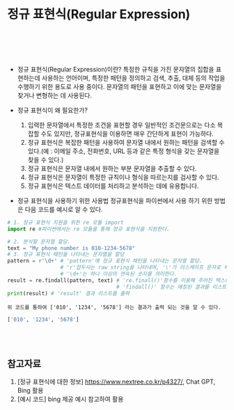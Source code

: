 
# 정규 표현식(Regular Expression)
<br>

<br><br>

- 정규 표현식(Regular Expression)이란?
    특정한 규칙을 가진 문자열의 집합을 표현하는데 사용하는 언어이며, 특정한 패턴을 정의하고 검색, 추출, 대체 등의 작업을 수행하기 위한 용도로 사용 중이다.
    문자열의 패턴을 표현하고 이에 맞는 문자열을 찾거나 변형하는 데 사용된다. 
    
- 정규 표현식이 왜 필요한가?
    1. 입력한 문자열에서 특정한 조건을 표현할 경우 일반적인 조건문으로는 다소 복잡할 수도 있지만, 정규표현식을 이용하면 매우 간단하게 표현이 가능하다.
    2. 정규 표현식은 복잡한 패턴을 사용하여 문자열 내에서 원하는 패턴을 검색할 수 있다.(예 : 이메일 주소, 전화번호, URL 등과 같은 특정 형식을 갖는 문자열을 찾을 수 있다.)
    3. 정규 표현식은 문자열 내에서 원하는 부분 문자열을 추출할 수 있다.
    4. 정규 표현식은 문자열이 특정한 규칙이나 형식을 따르는지를 검사할 수 있다.
    5. 정규 표현식은 텍스트 데이터를 처리하고 분석하는 데에 유용합니다.

- 정규 표현식을 사용하기 위한 사용법
    정규표현식을 파이썬에서 사용 하기 위한 방법은 다음 코드를 예시로 알 수 있다.

```python
# 1. 정규 표현식 지원을 위한 re 모듈 import
import re #파이썬에서는 re 모듈을 통해 정규 표현식을 지원한다.

# 2. 분석할 문자열 할당.
text = "My phone number is 010-1234-5678"  
# 3. 정규 표현식 패턴을 나타내는 문자열을 할당
pattern = r'\d+' # 'pattern'에 정규 표현식 패턴을 나타내는 문자열 할당.
                 # 'r'접두사는 raw string을 나타내며, '\'가 이스케이프 문자로 해석되지 않도록 한다.
                 # '\d+'는 하나 이상의 연속된 숫자를 의미한다.
result = re.findall(pattern, text) # 're.finall()'함수를 이용해 주어진 텍스트에서 정규 표현식 패턴에 매칭되는 모든 부분 문자열을 탐색한다.
                                   # 'findall()' 함수는 매칭된 결과를 리스트로 반환한다.
print(result) # 'result' 결과 리스트를 출력
```
    위 코드를 통하여 ['010', '1234', '5678'] 라는 결과가 출력 되는 것을 알 수 있다.
```python
['010', '1234', '5678']
```

<br><br>

## 참고자료

1. [정규 표현식에 대한 정보] https://www.nextree.co.kr/p4327/, Chat GPT, Bing 활용
2. [예시 코드] bing 제공 예시 참고하여 활용


<br>

